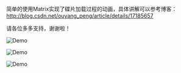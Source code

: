 
简单的使用Matrix实现了碟片加载过程的动画，具体讲解可以参考博客：http://blog.csdn.net/ouyang_peng/article/details/17185657

请各位多多支持，谢谢啦！

![Demo](http://img.blog.csdn.net/20131207110545656?watermark/2/text/aHR0cDovL2Jsb2cuY3Nkbi5uZXQvb3V5YW5nX3Blbmc=/font/5a6L5L2T/fontsize/400/fill/I0JBQkFCMA==/dissolve/70/gravity/SouthEast)

![Demo](http://img.blog.csdn.net/20131207110555625?watermark/2/text/aHR0cDovL2Jsb2cuY3Nkbi5uZXQvb3V5YW5nX3Blbmc=/font/5a6L5L2T/fontsize/400/fill/I0JBQkFCMA==/dissolve/70/gravity/SouthEast)

![Demo](http://img.blog.csdn.net/20131207110606750?watermark/2/text/aHR0cDovL2Jsb2cuY3Nkbi5uZXQvb3V5YW5nX3Blbmc=/font/5a6L5L2T/fontsize/400/fill/I0JBQkFCMA==/dissolve/70/gravity/SouthEast)

